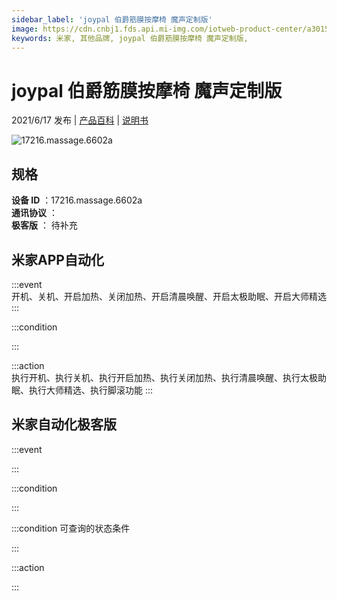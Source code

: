 ```yaml
---
sidebar_label: 'joypal 伯爵筋膜按摩椅 魔声定制版'
image: https://cdn.cnbj1.fds.api.mi-img.com/iotweb-product-center/a3015dded4ea0a2a80753a7db6b9bd93_拟物图.png?GalaxyAccessKeyId=AKVGLQWBOVIRQ3XLEW&Expires=9223372036854775807&Signature=Rz0SUA5ghMRomficPOX8WlJ3nvY=
keywords: 米家, 其他品牌, joypal 伯爵筋膜按摩椅 魔声定制版, 
---
```

# joypal 伯爵筋膜按摩椅 魔声定制版

2021/6/17 发布 | [产品百科](https://home.mi.com/webapp/content/baike/product/index.html?model=17216.massage.6602a/) | [说明书](https://home.mi.com/views/introduction.html?model=17216.massage.6602a&region=cn)

![17216.massage.6602a](https://cdn.cnbj1.fds.api.mi-img.com/iotweb-product-center/a3015dded4ea0a2a80753a7db6b9bd93_拟物图.png?GalaxyAccessKeyId=AKVGLQWBOVIRQ3XLEW&Expires=9223372036854775807&Signature=Rz0SUA5ghMRomficPOX8WlJ3nvY=)

## 规格  
> 
**设备 ID** ：17216.massage.6602a  
**通讯协议** ：  
**极客版**  ： 待补充 


## 米家APP自动化  

:::event  
开机、关机、开启加热、关闭加热、开启清晨唤醒、开启太极助眠、开启大师精选
:::

:::condition  

:::

:::action   
执行开机、执行关机、执行开启加热、执行关闭加热、执行清晨唤醒、执行太极助眠、执行大师精选、执行脚滚功能
:::

## 米家自动化极客版  

:::event  

:::

:::condition  

:::

:::condition 可查询的状态条件  

:::

:::action  

:::

        
